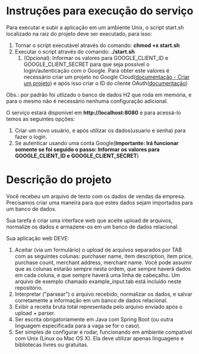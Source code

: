 # Instruções para execução do serviço
Para executar e subir a aplicação em um ambiente Unix, o script start.sh localizado na raiz do projeto deve ser executado, para isso:

1. Tornar o script executável através do comando: **chmod +x start.sh**
1. Executar o script através do comando: **./start.sh**
	1. (Opcional): Informar os valores para GOOGLE_CLIENT_ID e GOOGLE_CLIENT_SECRET para que seja possível o login/autenticação com o Google. Para obter este valores é necessário criar um projeto no Google Cloud([documentação - Criar um projeto](https://developers.google.com/maps/documentation/android-sdk/cloud-setup?hl=pt-br#create)) e após isso criar o ID do cliente OAuth([documentação](https://support.google.com/workspacemigrate/answer/9222992?hl=pt-BR))
	

Obs.: por padrão foi utlizado o banco de dados H2 que roda em memória, e para o mesmo não é necessário nenhuma configuração adicional.

O serviço estará disponível em **http://localhost:8080** e para acessá-lo temos as seguintes opções:

1. Criar um novo usuário, e após utilizar os dados(usuario e senha) para fazer o login.
1. Se autenticar usando uma conta Google(**Importante: Irá funcionar somente se foi seguido o passo: Informar os valores para GOOGLE_CLIENT_ID e GOOGLE_CLIENT_SECRET**)


# Descrição do projeto
Você recebeu um arquivo de texto com os dados de vendas da empresa. Precisamos criar uma maneira para que estes dados sejam importados para um banco de dados.

Sua tarefa é criar uma interface web que aceite upload de arquivos, normalize os dados e armazene-os em um banco de dados relacional.

Sua aplicação web DEVE:

1. Aceitar (via um formulário) o upload de arquivos separados por TAB com as seguintes colunas: purchaser name, item description, item price, purchase count, merchant address, merchant name. Você pode assumir que as colunas estarão sempre nesta ordem, que sempre haverá dados em cada coluna, e que sempre haverá uma linha de cabeçalho. Um arquivo de exemplo chamado example_input.tab está incluído neste repositório.
1. Interpretar ("parsear") o arquivo recebido, normalizar os dados, e salvar corretamente a informação em um banco de dados relacional.
1. Exibir a receita bruta total representada pelo arquivo enviado após o upload + parser.
1. Ser escrita obrigatoriamente em Java com Spring Boot (ou outra linguagem especificada para a vaga se for o caso).
1. Ser simples de configurar e rodar, funcionando em ambiente compatível com Unix (Linux ou Mac OS X). Ela deve utilizar apenas linguagens e bibliotecas livres ou gratuitas.
